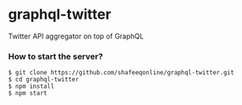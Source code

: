 # graphql-twitter
Twitter API aggregator on top of GraphQL

### How to start the server?

```
$ git clone https://github.com/shafeeqonline/graphql-twitter.git
$ cd graphql-twitter
$ npm install
$ npm start
```
